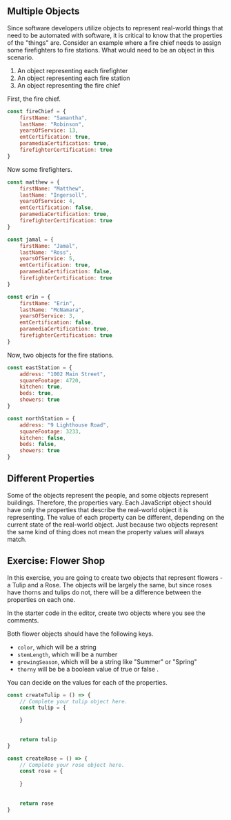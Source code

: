 ## Multiple Objects

Since software developers utilize objects to represent real-world things that need to be automated with software, it is critical to know that the properties of the "things" are. Consider an example where a fire chief needs to assign some firefighters to fire stations. What would need to be an object in this scenario.

1. An object representing each firefighter
2. An object representing each fire station
3. An object representing the fire chief

First, the fire chief.

```js
const fireChief = {
	firstName: "Samantha",
	lastName: "Robinson",
	yearsOfService: 13,
	emtCertification: true,
	paramediaCertification: true,
	firefighterCertification: true
}
```

Now some firefighters.

```js
const matthew = {
	firstName: "Matthew",
	lastName: "Ingersoll",
	yearsOfService: 4,
	emtCertification: false,
	paramediaCertification: true,
	firefighterCertification: true
}

const jamal = {
	firstName: "Jamal",
	lastName: "Ross",
	yearsOfService: 5,
	emtCertification: true,
	paramediaCertification: false,
	firefighterCertification: true
}

const erin = {
	firstName: "Erin",
	lastName: "McNamara",
	yearsOfService: 3,
	emtCertification: false,
	paramediaCertification: true,
	firefighterCertification: true
}
```

Now, two objects for the fire stations.

```js
const eastStation = {
	address: "1002 Main Street",
	squareFootage: 4720,
	kitchen: true,
	beds: true,
	showers: true
}

const northStation = {
	address: "9 Lighthouse Road",
	squareFootage: 3233,
	kitchen: false,
	beds: false,
	showers: true
}
```

## Different Properties

Some of the objects represent the people, and some objects represent buildings. Therefore, the properties vary. Each JavaScript object should have only the properties that describe the real-world object it is representing. The value of each property can be different, depending on the current state of the real-world object. Just because two objects represent the same kind of thing does not mean the property values will always match.

## Exercise: Flower Shop

In this exercise, you are going to create two objects that represent flowers - a Tulip and a Rose. The objects will be largely the same, but since roses have thorns and tulips do not, there will be a difference between the properties on each one. 

In the starter code in the editor, create two objects where you see the comments.

Both flower objects should have the following keys.

* `color`, which will be a string
* `stemLength`, which will be a number
* `growingSeason`, which will be a string like "Summer" or "Spring"
* `thorny` will be be a boolean value of true or false .

You can decide on the values for each of the properties.


```js
const createTulip = () => {
    // Complete your tulip object here.
    const tulip = {

	}
    
    
    return tulip
}

const createRose = () => {
    // Complete your rose object here.
    const rose = {
    
    }
    
    
    return rose
}

```
<!--stackedit_data:
eyJoaXN0b3J5IjpbMjEzMTg3NjE3OCwtODUxNjMzNzY0LDI2Nj
kwMTg0NSwtMTk2MDM4NTA5MCwtNzA0NzU2MTcxLC0yMDg4NzQ2
NjEyLDczMDk5ODExNl19
-->